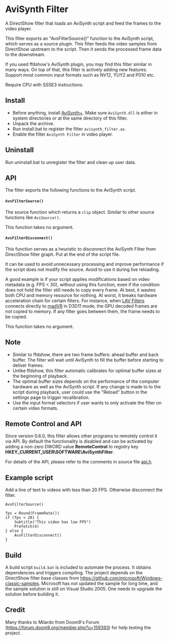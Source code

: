 # AviSynth Filter

A DirectShow filter that loads an AviSynth script and feed the frames to the video player.

This filter exports an "AvsFilterSource()" function to the AviSynth script, which serves as a source plugin. This filter feeds the video samples from DirectShow upstream to the script. Then it sends the processed frame data to the downstream.

If you used ffdshow's AviSynth plugin, you may find this filter similar in many ways. On top of that, this filter is actively adding new features. Support most common input formats such as NV12, YUY2 and P010 etc.

Require CPU with SSSE3 instructions.

## Install

* Before anything, install [AviSynth+](https://github.com/AviSynth/AviSynthPlus/). Make sure `AviSynth.dll` is either in system directories or at the same directory of this filter.
* Unpack the archive.
* Run install.bat to register the filter `avisynth_filter.ax`.
* Enable the filter `AviSynth Filter` in video player.

## Uninstall

Run uninstall.bat to unregister the filter and clean up user data.

## API

The filter exports the following functions to the AviSynth script.

#### `AvsFilterSource()`

The source function which returns a `clip` object. Similar to other source functions like `AviSource()`.

This function takes no argument.

#### `AvsFilterDisconnect()`

This function serves as a heuristic to disconnect the AviSynth Filter from DirectShow filter graph. Put at the end of the script file.

It can be used to avoid unnecessary processing and improve performance if the script does not modify the source. Avoid to use it during live reloading.

A good example is if your script applies modifications based on video metadata (e.g. FPS < 30), without using this function, even if the condition does not hold the filter still needs to copy every frame. At best, it wastes both CPU and memory resource for nothing. At worst, it breaks hardware acceleration chain for certain filters. For instance, when [LAV Filters](https://github.com/Nevcairiel/LAVFilters) connects directly to [madVR](http://www.madvr.com/) in D3D11 mode, the GPU decoded frames are not copied to memory. If any filter goes between them, the frame needs to be copied.

This function takes no argument.

## Note

* Similar to ffdshow, there are two frame buffers: ahead buffer and back buffer. The filter will wait until AviSynth to fill the buffer before starting to deliver frames.
* Unlike ffdshow, this filter automatic calibrates for optimal buffer sizes at the beginning of playback.
* The optimal buffer sizes depends on the performance of the computer hardware as well as the AviSynth script. If any change is made to to the script during playback, user could use the "Reload" button in the settings page to trigger recalibration.
* Use the input format selectors if user wants to only activate the filter on certain video formats.

## Remote Control and API

Since version 0.6.0, this filter allows other programs to remotely control it via API. By default the functionality is disabled and can be activated by adding a non-zero DWORD value **RemoteControl** to registry key **HKEY_CURRENT_USER\SOFTWARE\AviSynthFilter**.

For details of the API, please refer to the comments in source file [api.h](https://github.com/CrendKing/avisynth_filter/blob/master/avisynth_filter/src/api.h).

## Example script

Add a line of text to videos with less than 20 FPS. Otherwise disconnect the filter.

```
AvsFilterSource()

fps = Round(FrameRate())
if (fps < 20) {
    Subtitle("This video has low FPS")
    Prefetch(4)
} else {
    AvsFilterDisconnect()
}
```

## Build

A build script `build.bat` is included to automate the process. It obtains dependencies and triggers compiling. The project depends on the DirectShow filter base classes from https://github.com/microsoft/Windows-classic-samples. Microsoft has not updated the sample for long time, and the sample solution is still on Visual Studio 2005. One needs to upgrade the solution before building it.

## Credit

Many thanks to Milardo from Doom9's Forum (https://forum.doom9.org/member.php?u=159393) for help testing the project.
